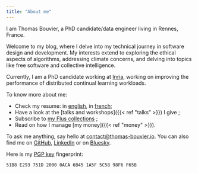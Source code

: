 ```yaml
---
title: "About me"
---
```


I am Thomas Bouvier, a PhD candidate/data engineer living in Rennes, France.

Welcome to my blog, where I delve into my technical journey in software design and development. My interests extend to exploring the ethical aspects of algorithms, addressing climate concerns, and delving into topics like free software and collective intelligence.

Currently, I am a PhD candidate working at [Inria](https://www.inria.fr/en), working on improving the performance of distributed continual learning workloads.

To know more about me:

- Check my resume: in [english](/resume/resume_thomas_bouvier.pdf), in [french](/resume/cv_thomas_bouvier.pdf);
- Have a look at the [talks and workshops]({{< ref "talks" >}}) I give ;
- Subscribe to [my Flus collections](https://app.flus.fr/p/1702824275849616610) ;
- Read on how I manage [my money]({{< ref "money" >}}).

To ask me anything, say hello at [contact@thomas-bouvier.io](mailto:contact@thomas-bouvier.io). You can also find me on [GitHub](https://github.com/thomas-bouvier), [LinkedIn](https://www.linkedin.com/in/thomas-bouvier/) or on [Bluesky](https://bsky.app/profile/tbouvier.bsky.social).

Here is my [PGP key](/pgp_pub.asc) fingerprint:

```
51B8 E293 751D 2000 0ACA 6B45 1A5F 5C58 98F6 F65B
```
